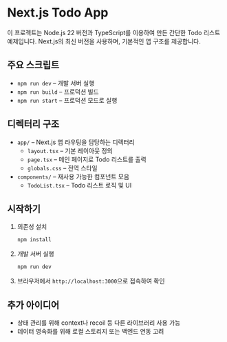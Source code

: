 # Next.js Todo App

이 프로젝트는 Node.js 22 버전과 TypeScript를 이용하여 만든 간단한 Todo 리스트 예제입니다. Next.js의 최신 버전을 사용하며, 기본적인 앱 구조를 제공합니다.

## 주요 스크립트
- `npm run dev` – 개발 서버 실행
- `npm run build` – 프로덕션 빌드
- `npm run start` – 프로덕션 모드로 실행

## 디렉터리 구조
- `app/` – Next.js 앱 라우팅을 담당하는 디렉터리
  - `layout.tsx` – 기본 레이아웃 정의
  - `page.tsx` – 메인 페이지로 Todo 리스트를 출력
  - `globals.css` – 전역 스타일
- `components/` – 재사용 가능한 컴포넌트 모음
  - `TodoList.tsx` – Todo 리스트 로직 및 UI

## 시작하기
1. 의존성 설치
   ```bash
   npm install
   ```
2. 개발 서버 실행
   ```bash
   npm run dev
   ```
3. 브라우저에서 `http://localhost:3000`으로 접속하여 확인

## 추가 아이디어
- 상태 관리를 위해 context나 recoil 등 다른 라이브러리 사용 가능
- 데이터 영속화를 위해 로컬 스토리지 또는 백엔드 연동 고려
